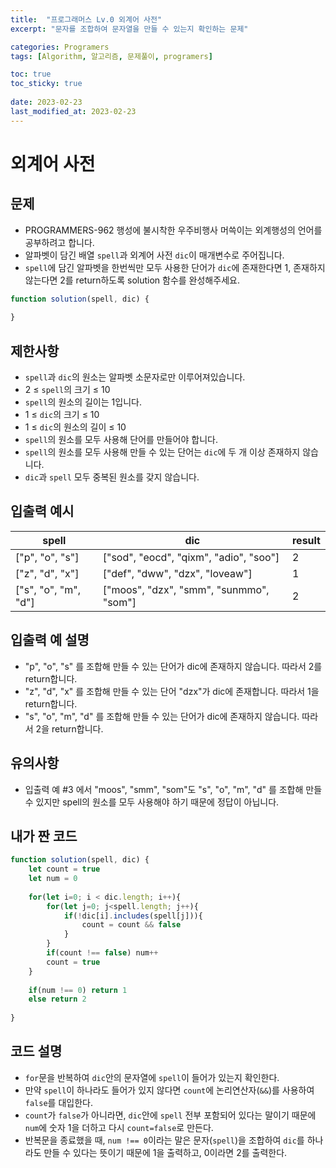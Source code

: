 ```yaml
---
title:  "프로그래머스 Lv.0 외계어 사전"
excerpt: "문자를 조합하여 문자열을 만들 수 있는지 확인하는 문제"

categories: Programers
tags: [Algorithm, 알고리즘, 문제풀이, programers]

toc: true
toc_sticky: true
 
date: 2023-02-23
last_modified_at: 2023-02-23
---
```

# 외계어 사전
## 문제
- PROGRAMMERS-962 행성에 불시착한 우주비행사 머쓱이는 외계행성의 언어를 공부하려고 합니다.
- 알파벳이 담긴 배열 `spell`과 외계어 사전 `dic`이 매개변수로 주어집니다.
- `spell`에 담긴 알파벳을 한번씩만 모두 사용한 단어가 `dic`에 존재한다면 1, 존재하지 않는다면 2를 return하도록 solution 함수를 완성해주세요.



```js
function solution(spell, dic) {
    
}
```


## 제한사항
- `spell`과 `dic`의 원소는 알파벳 소문자로만 이루어져있습니다.
- 2 ≤ `spell`의 크기 ≤ 10
- `spell`의 원소의 길이는 1입니다.
- 1 ≤ `dic`의 크기 ≤ 10
- 1 ≤ `dic`의 원소의 길이 ≤ 10
- `spell`의 원소를 모두 사용해 단어를 만들어야 합니다.
- `spell`의 원소를 모두 사용해 만들 수 있는 단어는 `dic`에 두 개 이상 존재하지 않습니다.
- `dic`과 `spell` 모두 중복된 원소를 갖지 않습니다.

## 입출력 예시

spell|dic|result
---|---|---
["p", "o", "s"]|["sod", "eocd", "qixm", "adio", "soo"]|2
["z", "d", "x"]|["def", "dww", "dzx", "loveaw"]|1
["s", "o", "m", "d"]|["moos", "dzx", "smm", "sunmmo", "som"]|2


## 입출력 예 설명
- "p", "o", "s" 를 조합해 만들 수 있는 단어가 dic에 존재하지 않습니다. 따라서 2를 return합니다.
- "z", "d", "x" 를 조합해 만들 수 있는 단어 "dzx"가 dic에 존재합니다. 따라서 1을 return합니다.
- "s", "o", "m", "d" 를 조합해 만들 수 있는 단어가 dic에 존재하지 않습니다. 따라서 2을 return합니다.

## 유의사항
- 입출력 예 #3 에서 "moos", "smm", "som"도 "s", "o", "m", "d" 를 조합해 만들 수 있지만 spell의 원소를 모두 사용해야 하기 때문에 정답이 아닙니다.



## 내가 짠 코드
```js
function solution(spell, dic) {
    let count = true
    let num = 0
    
    for(let i=0; i < dic.length; i++){
        for(let j=0; j<spell.length; j++){
            if(!dic[i].includes(spell[j])){
                count = count && false
            }
        }
        if(count !== false) num++
        count = true
    }
    
    if(num !== 0) return 1
    else return 2
    
}
```

## 코드 설명
- `for`문을 반복하여 `dic`안의 문자열에 `spell`이 들어가 있는지 확인한다.
- 만약 `spell`이 하나라도 들어가 있지 않다면 `count`에 논리연산자(`&&`)를 사용하여 `false`를 대입한다.
- `count`가 `false`가 아니라면, `dic`안에 `spell` 전부 포함되어 있다는 말이기 때문에 `num`에 숫자 1을 더하고 다시 `count=false`로 만든다.
- 반복문을 종료했을 때, `num !== 0`이라는 말은 문자(`spell`)을 조합하여 `dic`를 하나라도 만들 수 있다는 뜻이기 때문에 1을 출력하고, 0이라면 2를 출력한다.